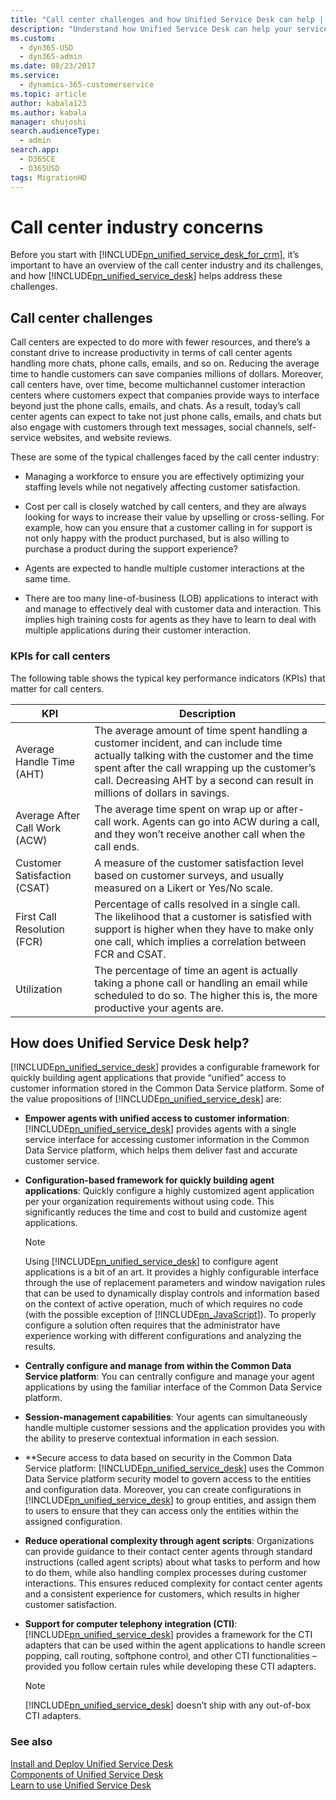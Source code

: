 ```yaml
---
title: "Call center challenges and how Unified Service Desk can help | MicrosoftDocs"
description: "Understand how Unified Service Desk can help your service agents."
ms.custom: 
  - dyn365-USD
  - dyn365-admin
ms.date: 08/23/2017
ms.service: 
  - dynamics-365-customerservice
ms.topic: article
author: kabala123
ms.author: kabala
manager: shujoshi
search.audienceType: 
  - admin
search.app: 
  - D365CE
  - D365USD
tags: MigrationHO
---
```

# Call center industry concerns
Before you start with [!INCLUDE[pn_unified_service_desk_for_crm](../../includes/pn-unified-service-desk-for-crm.md)], it’s important to have an overview of the call center industry and its challenges, and how [!INCLUDE[pn_unified_service_desk](../../includes/pn-unified-service-desk.md)] helps address these challenges.  
  
<a name="Challenges"></a>   
## Call center challenges  
 Call centers are expected to do more with fewer resources, and there’s a constant drive to increase productivity in terms of call center agents handling more chats, phone calls, emails, and so on. Reducing the average time to handle customers can save companies millions of dollars. Moreover, call centers have, over time, become multichannel customer interaction centers where customers expect that companies provide ways to interface beyond just the phone calls, emails, and chats. As a result, today’s call center agents can expect to take not just phone calls, emails, and chats but also engage with customers through text messages, social channels, self-service websites, and website reviews.  
  
 These are some of the typical challenges faced by the call center industry:  
  
-   Managing a workforce to ensure you are effectively optimizing your staffing levels while not negatively affecting customer satisfaction.  
  
-   Cost per call is closely watched by call centers, and they are always looking for ways to increase their value by upselling or cross-selling. For example, how can you ensure that a customer calling in for support is not only happy with the product purchased, but is also willing to purchase a product during the support experience?  
  
-   Agents are expected to handle multiple customer interactions at the same time.  
  
-   There are too many line-of-business (LOB) applications to interact with and manage to effectively deal with customer data and interaction. This implies high training costs for agents as they have to learn to deal with multiple applications during their customer interaction.  
  
### KPIs for call centers  
 The following table shows the typical key performance indicators (KPIs) that matter for call centers.  
  
|KPI|Description|  
|---------|-----------------|  
|Average Handle Time (AHT)|The average amount of time spent handling a customer incident, and can include time actually talking with the customer and the time spent after the call wrapping up the customer’s call. Decreasing AHT by a second can result in millions of dollars in savings.|  
|Average After Call Work (ACW)|The average time spent on wrap up or after-call work. Agents can go into ACW during a call, and they won’t receive another call when the call ends.|  
|Customer Satisfaction (CSAT)|A measure of the customer satisfaction level based on customer surveys, and usually measured on a Likert or Yes/No scale.|  
|First Call Resolution (FCR)|Percentage of calls resolved in a single call. The likelihood that a customer is satisfied with support is higher when they have to make only one call, which implies a correlation between FCR and CSAT.|  
|Utilization|The percentage of time an agent is actually taking a phone call or handling an email while scheduled to do so. The higher this is, the more productive your agents are.|  
  
<a name="HowUSDHelps"></a>   
## How does Unified Service Desk help?  
 [!INCLUDE[pn_unified_service_desk](../../includes/pn-unified-service-desk.md)] provides a configurable framework for quickly building agent applications that provide “unified” access to customer information stored in the Common Data Service platform. Some of the value propositions of [!INCLUDE[pn_unified_service_desk](../../includes/pn-unified-service-desk.md)] are:  
  
- **Empower agents with unified access to customer information**: [!INCLUDE[pn_unified_service_desk](../../includes/pn-unified-service-desk.md)] provides agents with a single service interface for accessing customer information in the Common Data Service platform, which helps them deliver fast and accurate customer service.  
  
- **Configuration-based framework for quickly building agent applications**: Quickly configure a highly customized agent application per your organization requirements without using code. This significantly reduces the time and cost to build and customize agent applications.  
  
  > [!NOTE]
  >  Using [!INCLUDE[pn_unified_service_desk](../../includes/pn-unified-service-desk.md)] to configure agent applications is a bit of an art. It provides a highly configurable interface through the use of replacement parameters and window navigation rules that can be used to dynamically display controls and information based on the context of active operation, much of which requires no code (with the possible exception of [!INCLUDE[pn_JavaScript](../../includes/pn-javascript.md)]). To properly configure a solution often requires that the administrator have experience working with different configurations and analyzing the results.  
  
- **Centrally configure and manage from within the Common Data Service platform**: You can centrally configure and manage your agent applications by using the familiar interface of the Common Data Service platform.  
  
- **Session-management capabilities**: Your agents can simultaneously handle multiple customer sessions and the application provides you with the ability to preserve contextual information in each session.  
  
- **Secure access to data based on security in the Common Data Service platform: [!INCLUDE[pn_unified_service_desk](../../includes/pn-unified-service-desk.md)] uses the Common Data Service platform security model to govern access to the entities and configuration data. Moreover, you can create configurations in [!INCLUDE[pn_unified_service_desk](../../includes/pn-unified-service-desk.md)] to group entities, and assign them to users to ensure that they can access only the entities within the assigned configuration.  
  
- **Reduce operational complexity through agent scripts**: Organizations can provide guidance to their contact center agents through standard instructions (called agent scripts) about what tasks to perform and how to do them, while also handling complex processes during customer interactions. This ensures reduced complexity for contact center agents and a consistent experience for customers, which results in higher customer satisfaction.  
  
- **Support for computer telephony integration (CTI)**: [!INCLUDE[pn_unified_service_desk](../../includes/pn-unified-service-desk.md)] provides a framework for the CTI adapters that can be used within the agent applications to handle screen popping, call routing, softphone control, and other CTI functionalities – provided you follow certain rules while developing these CTI adapters.  
  
  > [!NOTE]
  > [!INCLUDE[pn_unified_service_desk](../../includes/pn-unified-service-desk.md)] doesn’t ship with any out-of-box CTI adapters.  
  
### See also  
 [Install and Deploy Unified Service Desk](../../unified-service-desk/admin/install-upgrade-deploy-unified-service-desk.md)   
 [Components of Unified Service Desk](../../unified-service-desk/core-concepts-for-configuring-unified-service-desk.md)   
 [Learn to use Unified Service Desk](../../unified-service-desk/learn-to-use-unified-service-desk.md)
